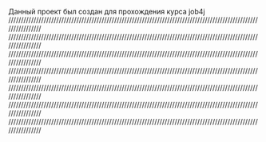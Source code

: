 Данный проект был создан для прохождения курса job4j
////////////////////////////////////////////////////////////////////////////////////////////////////////////////
////////////////////////////////////////////////////////////////////////////////////////////////////////////////
////////////////////////////////////////////////////////////////////////////////////////////////////////////////
////////////////////////////////////////////////////////////////////////////////////////////////////////////////
////////////////////////////////////////////////////////////////////////////////////////////////////////////////
////////////////////////////////////////////////////////////////////////////////////////////////////////////////
////////////////////////////////////////////////////////////////////////////////////////////////////////////////